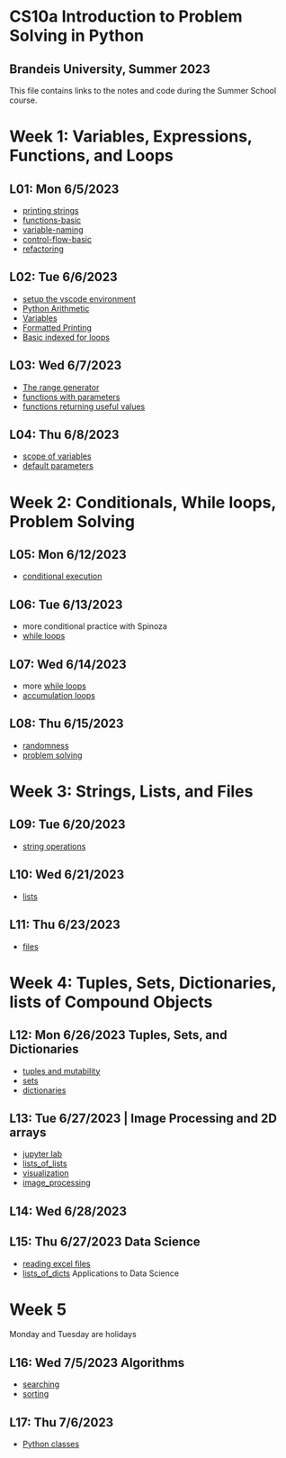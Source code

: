# CS10a Introduction to Problem Solving in Python
## Brandeis University, Summer 2023
This file contains links to the notes and code during the Summer School course.

# Week 1: Variables, Expressions, Functions, and Loops
## L01: Mon 6/5/2023
* [printing strings](../notes/printing_strings.md)
* [functions-basic](../notes/functions_basic.md)
* [variable-naming](../notes/variable_naming.md)
* [control-flow-basic](../notes/control_flow_basic.md)
* [refactoring](../note/functions_refactoring.md)

## L02: Tue 6/6/2023
* [setup the vscode environment](../notes/vscode.md)
* [Python Arithmetic](../notes/python_arithmetic.md)
* [Variables](../notes/variables.md)
* [Formatted Printing](../notes/formatted_printing.md)
* [Basic indexed for loops](../notes/for_loop_basic.md)


## L03: Wed 6/7/2023
* [The range generator](../notes/range.md)
* [functions with parameters](../notes/functions_parameters.md)
* [functions returning useful values](../notes/functions_returning_useful_values.md)

## L04: Thu 6/8/2023
* [scope of variables](../notes/functions_scope_of_variables.md)
* [default parameters](../notes/functions_default_parameters.md)


# Week 2: Conditionals, While loops, Problem Solving

## L05: Mon 6/12/2023
* [conditional execution](../notes/conditional_execution.md)


## L06: Tue 6/13/2023
* more conditional practice with Spinoza
* [while loops](../notes/while_loops.md)

## L07: Wed 6/14/2023
* more [while loops](../notes/while_loops.md)
* [accumulation loops](../notes/accumulation_loops.md)

## L08: Thu 6/15/2023
* [randomness](../notes/randomness.md)
* [problem solving](../notes/problem_solving.md)

# Week 3: Strings, Lists, and Files
## L09: Tue 6/20/2023
* [string operations](../notes/string_operations.md)

## L10: Wed 6/21/2023
* [lists](../notes/lists.md)

## L11: Thu 6/23/2023
* [files](../notes/files.md)

# Week 4: Tuples, Sets, Dictionaries, lists of Compound Objects

## L12: Mon 6/26/2023  Tuples, Sets, and Dictionaries
* [tuples and mutability](../notes/tuples.md)
* [sets](../notes/sets.md)
* [dictionaries](../notes/dictionaries)

## L13: Tue 6/27/2023 | Image Processing and 2D arrays
* [jupyter lab](../notes/jupyter_lab.md)
* [lists_of_lists](../notes/lists_of_lists.md) 
* [visualization](../notes/visualization.md)
* [image_processing](../notes/image_processing.md)


## L14: Wed 6/28/2023 

## L15: Thu 6/27/2023  Data Science
* [reading excel files](../notes/reading_excel_files.md)
* [lists_of_dicts](../notes/lists_of_dicts.md)  Applications to Data Science


# Week 5

Monday and Tuesday are holidays

## L16: Wed 7/5/2023 Algorithms
* [searching](../notes/searching.md)
* [sorting](../notes/sorting.md)


## L17: Thu 7/6/2023
* [Python classes](../notes/python_classes.md)


















